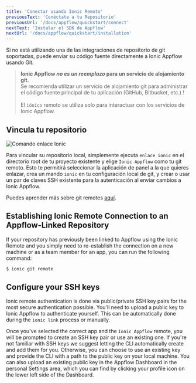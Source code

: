 ```yaml
---
title: 'Conectar usando Ionic Remoto'
previousText: 'Conéctate a tu Repositorio'
previousUrl: '/docs/appflow/quickstart/connect'
nextText: 'Instalar el SDK de Appflow'
nextUrl: '/docs/appflow/quickstart/installation'
---
```


Si no está utilizando una de las integraciones de repositorio de git soportadas, puede enviar su código fuente directamente a Ionic Appflow usando Git.

<blockquote>
  <b>Ionic Appflow <i>no es un reemplazo</i> para un servicio de alojamiento git.</b></br>
  Se recomienda utilizar un servicio de alojamiento git para administrar el código fuente principal de tu aplicación
  (GitHub, Bitbucket, etc.) !<br /><br />
  El <code>iónico</code> remoto se utiliza solo para interactuar con los servicios de Ionic Appflow.
</blockquote>

## Vincula tu repositorio

![Comando enlace Ionic](/docs/assets/img/appflow/ionic-link.gif)

Para vincular su repositorio local, simplemente ejecuta `enlace ionic` en el directorio root de tu proyecto existente y elige `Ionic Appflow` como tu git remoto. Esto te permitirá seleccionar la aplicación de panel a la que quieres enlazar, crea un mando `ionic` en tu configuración local de git, y crear o usar un par de claves SSH existente para la autenticación al enviar cambios a Ionic Appflow.

Puedes aprender más sobre git remotes [aquí](https://git-scm.com/book/en/v2/Git-Basics-Working-with-Remotes).

## Establishing Ionic Remote Connection to an Appflow-Linked Repository

If your repository has previously been linked to Appflow using the Ionic Remote and you simply need to re-establish the connection on a new machine or as a team member for an app, you can run the following command:

```bash
$ ionic git remote
```

## Configure your SSH keys

Ionic remote authentication is done via public/private SSH key pairs for the most secure authentication possible. You'll need to upload a public key to Ionic Appflow to authenticate yourself. This can be automatically done during the `ionic link` process or manually.

Once you've selected the correct app and the `Ionic Appflow` remote, you will be prompted to create an SSH key pair or use an existing one. If you're not familiar with SSH keys we suggest letting the CLI automatically create and add them for you. Otherwise, you can choose to use an existing key and provide the CLI with a path to the public key on your local machine. You can also upload an existing public key in the Appflow Dashboard in the personal Settings area, which you can find by clicking your profile icon on the lower left side of the Dashboard.